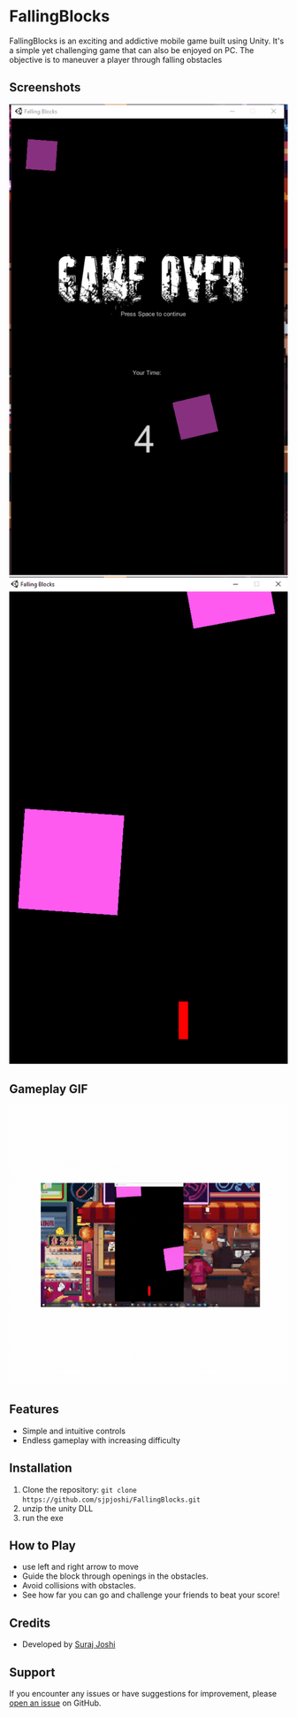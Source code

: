 # FallingBlocks

FallingBlocks is an exciting and addictive mobile game built using Unity. It's a simple yet challenging game that can also be enjoyed on PC. The objective is to maneuver a player through falling obstacles

## Screenshots

![gameover](https://github.com/sjpjoshi/FallingBlocks/blob/main/pictures%20for%20game/gameover.png)
![instate](https://github.com/sjpjoshi/FallingBlocks/blob/main/pictures%20for%20game/instate.png)

## Gameplay GIF

![Gameplay GIF](https://github.com/sjpjoshi/FallingBlocks/blob/main/pictures%20for%20game/gif.gif)

## Features

- Simple and intuitive controls
- Endless gameplay with increasing difficulty

## Installation

1. Clone the repository: `git clone https://github.com/sjpjoshi/FallingBlocks.git`
2. unzip the unity DLL
3. run the exe

## How to Play

- use left and right arrow to move
- Guide the block through openings in the obstacles.
- Avoid collisions with obstacles.
- See how far you can go and challenge your friends to beat your score!

## Credits

- Developed by [Suraj Joshi](https://github.com/yourusername)

## Support

If you encounter any issues or have suggestions for improvement, please [open an issue](https://github.com/sjpjoshi/FallingBlocks/issues) on GitHub.


